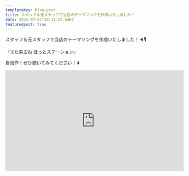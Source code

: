 ```yaml
---
templateKey: blog-post
title: スタッフ＆元スタッフで当店のテーマソングを作成いたしました！
date: 2024-07-07T18:11:27.640Z
featuredpost: true
---
```

スタッフ＆元スタッフで当店のテーマソングを作成いたしました！🔈🎙️

『また来るね ほっとステーション』

自信作！ぜひ聴いてみてください！⬇︎

<iframe width="560" height="315" src="https://www.youtube.com/embed/C5LVJ2twsVs?si=AJMmDFb01__LoW4H" title="YouTube video player" frameborder="0" allow="accelerometer; autoplay; clipboard-write; encrypted-media; gyroscope; picture-in-picture; web-share" referrerpolicy="strict-origin-when-cross-origin" allowfullscreen></iframe>
